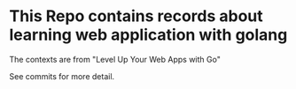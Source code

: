 # This Repo contains records about learning web application with golang

The contexts are from "Level Up Your Web Apps with Go"

See commits for more detail.